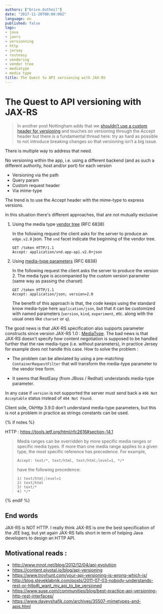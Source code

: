 ```yaml
---
authors: ["brice.dutheil"]
date: "2017-11-20T00:00:00Z"
language: en
published: false
tags:
- java
- jaxrs
- versionning
- http
- jersey
- resteasy
- vendoring
- vendor tree
- mediatype
- media type
title: The Quest to API versioning with JAX-RS
---
```


# The Quest to API versioning with JAX-RS

> In another post Nottingham adds that we [shouldn’t use a custom header for versioning](http://www.mnot.net/blog/2012/07/11/header_versioning) 
> and touches on versioning through the Accept header but there is a fundamental 
> thread here: try as hard as possible to not introduce breaking changes so that 
> versioning isn’t a big issue.


There is multiple way to address that need.

No versioning within the app, i.e. using a different backend (and as such a 
different authority, host and/or port) for each version

* Versioning via the path
* Query param
* Custom request header
* Via mime-type

The trend is to use the Accept header with the mime-type to express versions.

In this situation there's different approaches, that are not mutually exclusive

1. Using the media type [vendor tree](https://tools.ietf.org/html/rfc6838#section-3.2) (RFC 6838)
    
    In the following request the client asks for the server to produce an `edge.v2.0` 
    json. The `vnd` facet indicate the beginning of the  vendor tree.
    
    ```
    GET /token HTTP/1.1
    Accept: application/vnd.app-api.v2.0+json
    ```

2. Using [media-type parameters](https://tools.ietf.org/html/rfc6838#section-4.3) (RFC 6838)

    In the following request the client asks the server to produce the version 2. 
    The media type is accompanied by the custom version parameter (same way as 
    passing the charset)
    
    ```
    GET /token HTTP/1.1
    Accept: application/json; version=2.0
    ```
    
    The benefit of this approach is that, the code keeps using the standard know 
    media-type here `application/json`, but that it can be customized with named 
    parameters (`version`, `kind`, `experiment`, etc. along with the usual ones 
    like `charset` or `q`).



The good news is that JAX-RS specification also supports parameter constructs 
since version JAX-RS 1.0 : [MediaType](https://docs.oracle.com/javaee/7/api/javax/ws/rs/core/MediaType.html). 
The bad news is that JAX-RS doesn't specify how content negotiation is supposed 
to be handled further that the raw media-type (i.e. without parameters), in 
practice Jersey for example does not handle this case. How to solve the problem :

* The problem can be alleviated by using a pre-matching `ContainerRequestFilter` 
    that will transform the media-type parameter to the vendor tree form.

* It seems that RestEasy (from JBoss / Redhat) understands media-type parameter.

In any case if `version` is not supported the server must send back a 
`406 Not Acceptable` status instead of `404 Not Found`.



Client side, OkHttp 3.9.0 don't understand media-type parameters, but this is 
not a problem in practice as strings constants can be used.



{% if notes %}

HTTP : https://tools.ietf.org/html/rfc2616#section-14.1

> Media ranges can be overridden by more specific media ranges or
> specific media types. If more than one media range applies to a given
> type, the most specific reference has precedence. For example,
>
>     Accept: text/*, text/html, text/html;level=1, */*
>
> have the following precedence:
>
>     1) text/html;level=1
>     2) text/html
>     3) text/*
>     4) */*


{% endif %}

## End words

JAX-RS is NOT HTTP. I really think JAX-RS is one the best specification of the 
JEE bag, but yet again JAX-RS falls short in term of helping Java developers to 
design an HTTP API.

## Motivational reads : 

* http://www.mnot.net/blog/2012/12/04/api-evolution
* https://content.pivotal.io/blog/api-versioning
* https://www.troyhunt.com/your-api-versioning-is-wrong-which-is/
* http://blog.steveklabnik.com/posts/2011-07-03-nobody-understands-rest-or-http#i_want_my_api_to_be_versioned
* https://www.suse.com/communities/blog/best-practice-api-versioning-http-rest-interfaces/
* https://www.daveyshafik.com/archives/35507-mimetypes-and-apis.html




